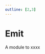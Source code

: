 ```yaml
---
outline: [2,3]
---
```

# Emit <BadgeClient/>

A module to xxxx

<!--@include: ./autodoc/convars/autodoc_client_convars.md-->

<!--@include: ./autodoc/autodoc_client_functions.md-->



